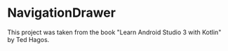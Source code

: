 # NavigationDrawer
This project was taken from the book "Learn Android Studio 3 with Kotlin" by Ted Hagos.
